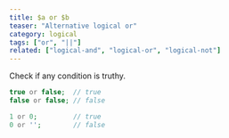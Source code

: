 ```yaml
---
title: $a or $b
teaser: "Alternative logical or"
category: logical
tags: ["or", "||"]
related: ["logical-and", "logical-or", "logical-not"]
---
```


Check if any condition is truthy.

```php
true or false;  // true
false or false; // false

1 or 0;         // true
0 or '';        // false
```
